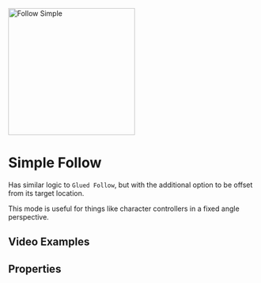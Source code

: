 <img alt="Follow Simple" class="page-header-icon" src="/assets/icons/follow-simple.svg" height="256" width="256" />

# Simple Follow

Has similar logic to `Glued Follow`, but with the additional option to be offset from its target location.

This mode is useful for things like character controllers in a fixed angle perspective. 

## Video Examples

<VideoTabs propertyName="follow-simple-videos" video2d="../assets/videos/follow-simple-2d.mp4" video3d="../assets/videos/follow-simple-3d.mp4"/>

## Properties
<!--@include: ./parts/follow-target.md-->

<!--@include: ./parts/follow-offset.md-->

<!--@include: ./parts/damping.md-->

<!--@include: ./parts/damping-value.md-->

